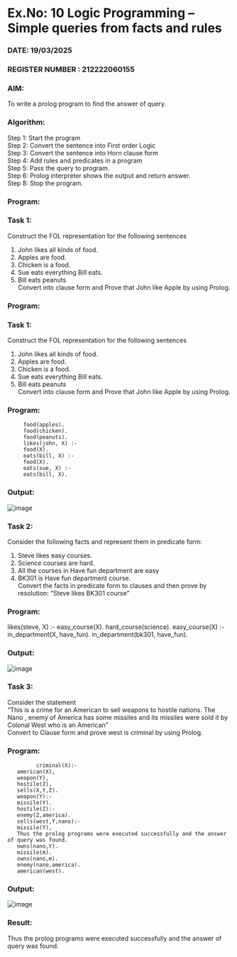 # Ex.No: 10  Logic Programming –  Simple queries from facts and rules
### DATE: 19/03/2025                                                                           
### REGISTER NUMBER : 212222060155
### AIM: 
To write a prolog program to find the answer of query. 
###  Algorithm:
 Step 1: Start the program <br> 
 Step 2: Convert the sentence into First order Logic  <br> 
 Step 3:  Convert the sentence into Horn clause form  <br> 
 Step 4: Add rules and predicates in a program   <br> 
 Step 5:  Pass the query to program. <br> 
 Step 6: Prolog interpreter shows the output and return answer. <br> 
 Step 8:  Stop the program.
### Program:
### Task 1:
Construct the FOL representation for the following sentences <br> 
1.	John likes all kinds of food.  <br> 
2.	Apples are food.  <br> 
3.	Chicken is a food.  <br> 
4.	Sue eats everything Bill eats. <br> 
5.	 Bill eats peanuts  <br> 
   Convert into clause form and Prove that John like Apple by using Prolog. <br> 
### Program:


### Task 1:
Construct the FOL representation for the following sentences <br> 
1.	John likes all kinds of food.  <br> 
2.	Apples are food.  <br> 
3.	Chicken is a food.  <br> 
4.	Sue eats everything Bill eats. <br> 
5.	 Bill eats peanuts  <br> 
   Convert into clause form and Prove that John like Apple by using Prolog. <br> 
### Program:

         food(apples).
         food(chicken).
         food(peanuts).
         likes(john, X) :-
         food(X).
         eats(bill, X) :-
         food(X).
         eats(sue, X) :-
         eats(bill, X).


### Output:

![image](https://github.com/user-attachments/assets/f0a5dda8-d016-4029-8e0b-9ee0f794c616)
### Task 2:
Consider the following facts and represent them in predicate form: <br>              
1.	Steve likes easy courses. <br> 
2.	Science courses are hard. <br> 
3. All the courses in Have fun department are easy <br> 
4. BK301 is Have fun department course.<br> 
Convert the facts in predicate form to clauses and then prove by resolution: “Steve likes BK301 course”<br> 

### Program:



 likes(steve, X) :-
          easy_course(X).
          hard_course(science).
          easy_course(X) :-
          in_department(X, have_fun).
          in_department(bk301, have_fun).

### Output:

![image](https://github.com/user-attachments/assets/2bf70648-2ea7-4990-b243-0ce54cff7583)


### Task 3:
Consider the statement <br> 
“This is a crime for an American to sell weapons to hostile nations. The Nano , enemy of America has some missiles and its missiles were sold it by Colonal West who is an American” <br> 
Convert to Clause form and prove west is criminal by using Prolog.<br> 
### Program:



             criminal(X):-
       american(X),
       weapon(Y),
       hostile(Z),
       sells(X,Y,Z).
       weapon(Y):-
       missile(Y).
       hostile(Z):-
       enemy(Z,america).
       sells(west,Y,nano):-
       missile(Y),
       Thus the prolog programs were executed successfully and the answer of query was found.
       owns(nano,Y).
       missile(m).
       owns(nano,m).
       enemy(nano,america).
       american(west).

### Output:
 
![image](https://github.com/user-attachments/assets/87a86ff1-51bd-4177-898a-a162d0f412b3)

### Result:
Thus the prolog programs were executed successfully and the answer of query was found.
